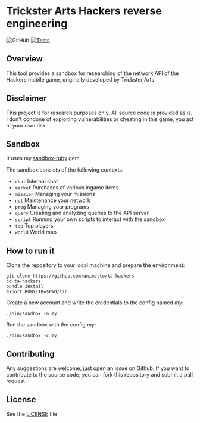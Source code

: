 # Trickster Arts Hackers reverse engineering
![GitHub](https://img.shields.io/github/license/animotto/ta-hackers)
[![Tests](https://github.com/animotto/ta-hackers/actions/workflows/tests.yml/badge.svg)](https://github.com/animotto/ta-hackers/actions/workflows/tests.yml)

## Overview
This tool provides a sandbox for researching of the network API of the Hackers mobile game, originally developed by Trickster Arts

## Disclaimer
This project is for research purposes only. All source code is provided as is. I don't condone of exploiting vulnerabilities or cheating in this game, you act at your own risk.

## Sandbox
It uses my [sandbox-ruby](https://github.com/animotto/sandbox-ruby) gem

The sandbox consists of the following contexts:
- `chat` Internal chat
- `market` Purchases of various ingame items
- `mission` Managing your missions
- `net` Maintenance your network
- `prog` Managing your programs
- `query` Creating and analyzing queries to the API server
- `script` Running your own scripts to interact with the sandbox
- `top` Top players
- `world` World map

## How to run it

Clone the repository to your local machine and prepare the environment:
```console
git clone https://github.com/animotto/ta-hackers
cd ta-hackers
bundle install
export RUBYLIB=$PWD/lib
```

Create a new account and write the credentials to the config named *my*:
```console
./bin/sandbox -n my
```

Run the sandbox with the config *my*:
```console
./bin/sandbox -c my
```

## Contributing

Any suggestions are welcome, just open an issue on Github. If you want to contribute to the source code, you can fork this repository and submit a pull request.

## License
See the [LICENSE](LICENSE) file
